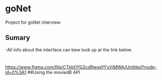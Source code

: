 # goNet
Project for goNet interview

## Sumary 
-All info about the interface can bew look up at the link below.
#
https://www.figma.com/file/CTkb0YG2cdRwseYFxViMWA/Untitled?node-id=0%3A1
##Using the moviedB API
